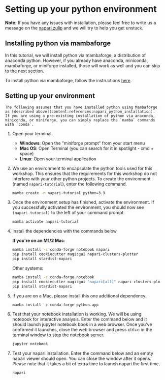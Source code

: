 # Setting up your python environment

**Note:** If you have any issues with installation, please feel free to write us a message on the [napari zulip](https://napari.zulipchat.com/#narrow/stream/212875-general) and we will try to help you get unstuck.

## Installing python via mambaforge

In this tutorial, we will install python via mambaforge, a distribution of anaconda python. However, if you already have anaconda, miniconda, mambaforge, or miniforge installed, those will work as well and you can skip to the next section.

To install python via mambaforge, follow the instructions [here](../../how_tos/install_python).


## Setting up your environment

```{admonition} Using conda instead of mamba?
The following assumes that you have installed python using Mambaforge as [described above](content:references:napari_python_installation). If you are using a pre-existing installation of python via anaconda, miniconda, or miniforge, you can simply replace the `mamba` commands with `conda`.

```

1. Open your terminal.
	- **Windows**: Open the "miniforge prompt" from your start menu
	- **Mac OS**: Open Terminal (you can search for it in spotlight - cmd + space)
	- **Linux**: Open your terminal application
2. We use an environment to encapsulate the python tools used for this workshop. This ensures that the requirements for this workshop do not interfere with your other python projects. To create the environment (named `napari-tutorial`), enter the following command.

	```bash
	mamba create -n napari-tutorial python=3.9
	```

3. Once the environment setup has finished, activate the environment. If you successfully activated the environment, you should now see `(napari-tutorial)` to the left of your command prompt.

	```bash
	mamba activate napari-tutorial
	```

4. Install the dependencies with the commands below

	**If you're on an M1/2 Mac**:

	```bash
	mamba install -c conda-forge notebook napari
	pip install cookiecutter magicgui napari-clusters-plotter
	pip install stardist-napari
	```

	Other systems: 

	```bash
	mamba install -c conda-forge notebook
	pip install cookiecutter magicgui "napari[all]" napari-clusters-plotter
	pip install stardist-napari
	```

5. If you are on a Mac, please install this one additional dependency.

	```python
	mamba install -c conda-forge python.app
	```

6. Test that your notebook installation is working. We will be using notebook for interactive analysis. Enter the command below and it should launch jupyter notebook book in a web browser. Once you've confirmed it launches, close the web browser and press ctrl+c in the terminal window to stop the notebook server.

	```bash
	jupyter notebook
	```

7. Test your napari installation. Enter the command below and an empty napari viewer should open. You can close the window after it opens. Please note that it takes a bit of extra time to launch napari the first time.
	
	```bash
	napari
	```